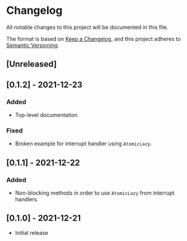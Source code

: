 # Changelog
All notable changes to this project will be documented in this file.

The format is based on [Keep a Changelog](https://keepachangelog.com/en/1.0.0/),
and this project adheres to [Semantic Versioning](https://semver.org/spec/v2.0.0.html).

## [Unreleased]

## [0.1.2] - 2021-12-23
### Added
- Top-level documentation.

### Fixed
- Broken example for interrupt handler using `AtomicLazy`.

## [0.1.1] - 2021-12-22
### Added
- Non-blocking methods in order to use `AtomicLazy` from interrupt handlers.

## [0.1.0] - 2021-12-21
- Initial release

